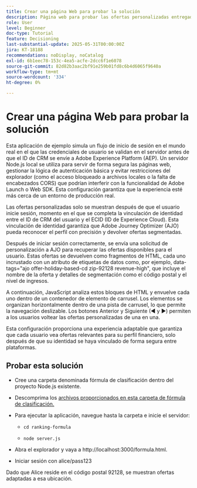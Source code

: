 ```yaml
---
title: Crear una página Web para probar la solución
description: Página web para probar las ofertas personalizadas entregadas mediante la toma de decisiones.
role: User
level: Beginner
doc-type: Tutorial
feature: Decisioning
last-substantial-update: 2025-05-31T00:00:00Z
jira: KT-18188
recommendations: noDisplay, noCatalog
exl-id: 6b1eec78-153c-4ea5-acfe-2dcc6f1e6078
source-git-commit: 82d82b3aac2bf91e259b01fd8c6b4d6065f9640a
workflow-type: tm+mt
source-wordcount: '334'
ht-degree: 0%

---
```


# Crear una página Web para probar la solución

Esta aplicación de ejemplo simula un flujo de inicio de sesión en el mundo real en el que las credenciales de usuario se validan en el servidor antes de que el ID de CRM se envíe a Adobe Experience Platform (AEP). Un servidor Node.js local se utiliza para servir de forma segura las páginas web, gestionar la lógica de autenticación básica y evitar restricciones del explorador (como el acceso bloqueado a archivos locales o la falta de encabezados CORS) que podrían interferir con la funcionalidad de Adobe Launch o Web SDK. Esta configuración garantiza que la experiencia esté más cerca de un entorno de producción real.

Las ofertas personalizadas solo se muestran después de que el usuario inicie sesión, momento en el que se completa la vinculación de identidad entre el ID de CRM del usuario y el ECID (ID de Experience Cloud). Esta vinculación de identidad garantiza que Adobe Journey Optimizer (AJO) pueda reconocer el perfil con precisión y devolver ofertas segmentadas.

Después de iniciar sesión correctamente, se envía una solicitud de personalización a AJO para recuperar las ofertas disponibles para el usuario. Estas ofertas se devuelven como fragmentos de HTML, cada uno incrustado con un atributo de etiquetas de datos como, por ejemplo, data-tags=&quot;ajo offer-holiday-based-cd zip-92128 revenue-high&quot;, que incluye el nombre de la oferta y detalles de segmentación como el código postal y el nivel de ingresos.

A continuación, JavaScript analiza estos bloques de HTML y envuelve cada uno dentro de un contenedor de elemento de carrusel. Los elementos se organizan horizontalmente dentro de una pista de carrusel, lo que permite la navegación deslizable. Los botones Anterior y Siguiente (◀ y ▶) permiten a los usuarios voltear las ofertas personalizadas de una en una.

Esta configuración proporciona una experiencia adaptable que garantiza que cada usuario vea ofertas relevantes para su perfil financiero, solo después de que su identidad se haya vinculado de forma segura entre plataformas.

## Probar esta solución

* Cree una carpeta denominada fórmula de clasificación dentro del proyecto Node.js existente.

* Descomprima los [archivos proporcionados en esta carpeta de fórmula de clasificación.](assets/ranking-formula.zip)

* Para ejecutar la aplicación, navegue hasta la carpeta e inicie el servidor:
   * `cd ranking-formula`

   * `node server.js`


* Abra el explorador y vaya a http://localhost:3000/formula.html.

* Iniciar sesión con alice/pass123

Dado que Alice reside en el código postal 92128, se muestran ofertas adaptadas a esa ubicación.
